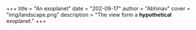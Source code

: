 +++
title = "An exoplanet"
date = "202-09-17"
author = "Abhinav"
cover = "img/landscape.png"
description = "The view form a **hypothetical** exoplanet."
+++

